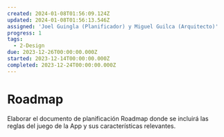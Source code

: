 ```yaml
---
created: 2024-01-08T01:56:09.124Z
updated: 2024-01-08T01:56:13.546Z
assigned: 'Joel Guingla (Planificador) y Miguel Guilca (Arquitecto)'
progress: 1
tags:
  - 2-Design
due: 2023-12-26T00:00:00.000Z
started: 2023-12-14T00:00:00.000Z
completed: 2023-12-24T00:00:00.000Z
---
```


# Roadmap

Elaborar el documento de planificación Roadmap donde se incluirá las reglas del juego de la App y sus características relevantes.
